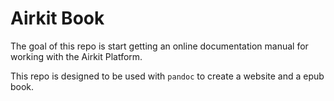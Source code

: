 # Airkit Book

The goal of this repo is start getting an online documentation manual for working with the Airkit Platform.

This repo is designed to be used with `pandoc` to create a website and a epub book.
